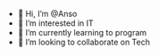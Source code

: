 - 👋 Hi, I’m @Anso
- 👀 I’m interested in IT
- 🌱 I’m currently learning to program
- 💞️ I’m looking to collaborate on Tech

<!---
Anso-Mian/Anso-Mian is a ✨ special ✨ repository because its `README.md` (this file) appears on your GitHub profile.
You can click the Preview link to take a look at your changes.
--->
